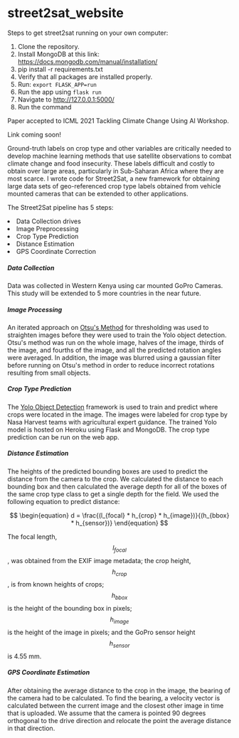 # street2sat_website

Steps to get street2sat running on your own computer:

1. Clone the repository.
2. Install MongoDB at this link: https://docs.mongodb.com/manual/installation/
3. pip install -r requirements.txt
4. Verify that all packages are installed properly.
6. Run: `export FLASK_APP=run`
5. Run the app using `flask run`
6. Navigate to http://127.0.0.1:5000/
7. Run the command


Paper accepted to ICML 2021 Tackling Climate Change Using AI Workshop.

Link coming soon! 

<p></p>
<p>
Ground-truth labels on crop type and other variables are critically needed to develop machine learning methods that use satellite observations to combat climate change and food insecurity. These labels difficult and costly to obtain over large areas, particularly in Sub-Saharan Africa where they are most scarce. I wrote code for Street2Sat, a new framework for obtaining large data sets of geo-referenced crop type labels obtained from vehicle mounted cameras that can be extended to other applications.
</p>

The Street2Sat pipeline has 5 steps:
<li>Data Collection drives</li>
<li>Image Preprocessing</li>
<li>Crop Type Prediction</li>
<li>Distance Estimation</li>
<li>GPS Coordinate Correction</li>

<p></p>
<h5 id="Data Collection">Data Collection</h5>
Data was collected in Western Kenya using car mounted GoPro Cameras. This study will be extended to 5 more countries in the near future.



<h5 id="Image Processing">Image Processing</h5>

An iterated approach on <a href="https://en.wikipedia.org/wiki/Otsu%27s_method">Otsu's Method</a> for thresholding was used to straighten images before they were used to train the Yolo object detection. Otsu's method was run on the whole image, halves of the image, thirds of the image, and fourths of the image, and all the predicted rotation angles were averaged. In addition, the image was blurred using a gaussian filter before running on Otsu's method in order to reduce incorrect rotations resulting from small objects.



<h5 id="pred">Crop Type Prediction</h5>

The <a href="https://github.com/ultralytics/yolov5">Yolo Object Detection</a> framework is used to train and predict where crops were located in the image. The images were labeled for crop type by Nasa Harvest teams with agricultural expert guidance. The trained Yolo model is hosted on Heroku using Flask and MongoDB. The crop type prediction can be run on the web app.



<h5 id="pred">Distance Estimation</h5>

The heights of the predicted bounding boxes are used to predict the distance from the camera to the crop. We calculated the distance to each bounding box and then calculated the average depth for all of the boxes of the same crop type class to get a single depth for the field. We used the following equation to predict distance:

$$
\begin{equation}
    d = \frac{(l_{focal} * h_{crop} * h_{image})}{(h_{bbox} * h_{sensor})}
\end{equation}
$$


The focal length, $$l_{focal}$$, was obtained from the EXIF image metadata; the crop height, $$h_{crop}$$, is from known heights of crops; $$h_{bbox}$$ is the height of the bounding box in pixels; $$h_{image}$$ is the height of the image in pixels; and the GoPro sensor height $$h_{sensor}$$ is 4.55 mm.

<h5 id="gps">GPS Coordinate Estimation</h5>

After obtaining the average distance to the crop in the image, the bearing of the camera had to be calculated. To find the bearing, a velocity vector is calculated between the current image and the closest other image in time that is uploaded. We assume that the camera is pointed 90 degrees orthogonal to the drive direction and relocate the point the average distance in that direction.
